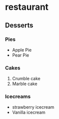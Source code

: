 # restaurant



## Desserts

### Pies
- Apple Pie
- Pear Pie

### Cakes

1.  Crumble cake
1.  Marble cake

### Icecreams

- strawberry icecream
- Vanilla icecream

